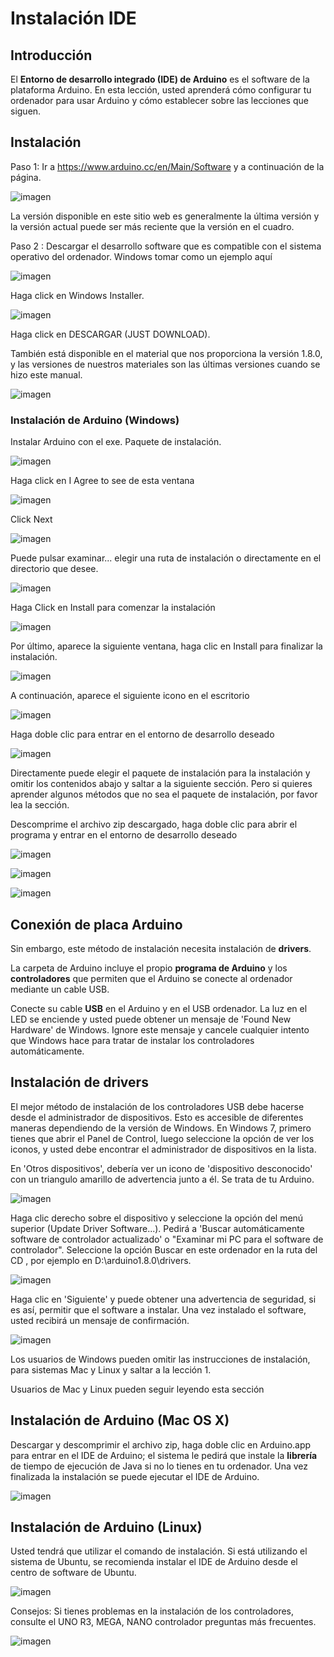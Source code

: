 # Instalación IDE

## Introducción

El **Entorno de desarrollo integrado (IDE) de Arduino** es el software de la plataforma Arduino. En esta lección, usted aprenderá cómo configurar tu ordenador para usar Arduino y cómo establecer sobre las lecciones que siguen.

## Instalación

Paso 1: Ir a https://www.arduino.cc/en/Main/Software y a continuación de la página.

![imagen](media/image6.jpeg)

La versión disponible en este sitio web es generalmente la última versión y la versión actual puede ser más reciente que la versión en el cuadro.

Paso 2 : Descargar el desarrollo software que es compatible con el sistema operativo del ordenador. Windows tomar como un ejemplo aquí

![imagen](media/image7.jpeg)

Haga click en Windows Installer.

![imagen](media/image8.jpeg)

Haga click en DESCARGAR (JUST DOWNLOAD).

También está disponible en el material que nos proporciona la versión 1.8.0, y las versiones de nuestros materiales son las últimas versiones cuando se hizo este manual.

![imagen](media/image9.jpeg)

### Instalación de Arduino (Windows)

Instalar Arduino con el exe. Paquete de instalación.

![imagen](media/image10.png)

Haga click en I Agree to see de esta ventana

![imagen](media/image11.jpeg)

Click Next

![imagen](media/image12.jpeg)

Puede pulsar examinar... elegir una ruta de instalación o directamente en el directorio que desee.

![imagen](media/image13.jpeg)

Haga Click en Install para comenzar la instalación

![imagen](media/image14.jpeg)

Por último, aparece la siguiente ventana, haga clic en Install para finalizar la instalación.

![imagen](media/image15.jpeg)

A continuación, aparece el siguiente icono en el escritorio

![imagen](media/image16.jpeg)

Haga doble clic para entrar en el entorno de desarrollo deseado

![imagen](media/image17.jpeg)

Directamente puede elegir el paquete de instalación para la instalación y omitir los contenidos abajo y saltar a la siguiente sección. Pero si quieres aprender algunos métodos que no sea el paquete de instalación, por favor lea la sección.

Descomprime el archivo zip descargado, haga doble clic para abrir el programa y entrar en el entorno de desarrollo deseado

![imagen](media/image18.jpeg)

![imagen](media/image19.png)

![imagen](media/image20.jpeg)

## Conexión de placa Arduino

Sin embargo, este método de instalación necesita instalación de **drivers**.

La carpeta de Arduino incluye el propio **programa de Arduino** y los **controladores** que permiten que el Arduino se conecte al ordenador mediante un cable USB.

Conecte su cable **USB** en el Arduino y en el USB ordenador. La luz en el LED se enciende y usted puede obtener un mensaje de 'Found New Hardware' de Windows. Ignore este mensaje y cancele cualquier intento que Windows hace para tratar de instalar los controladores automáticamente.

## Instalación de drivers

El mejor método de instalación de los controladores USB debe hacerse desde el administrador de dispositivos. Esto es accesible de diferentes maneras dependiendo de la versión de Windows. En Windows 7, primero tienes que abrir el Panel de Control, luego seleccione la opción de ver los iconos, y usted debe encontrar el administrador de dispositivos en la lista.

En 'Otros dispositivos', debería ver un icono de 'dispositivo desconocido' con un triangulo amarillo de advertencia junto a él. Se trata de tu Arduino.

![imagen](media/image21.png)

Haga clic derecho sobre el dispositivo y seleccione la opción del menú superior (Update Driver Software...). Pedirá a 'Buscar automáticamente software de controlador actualizado' o "Examinar mi PC para el software de controlador". Seleccione la opción Buscar en este ordenador en la ruta del CD , por ejemplo en D:\arduino1.8.0\drivers.

![imagen](media/image22.jpeg)

Haga clic en 'Siguiente' y puede obtener una advertencia de seguridad, si es así, permitir que el software a instalar. Una vez instalado el software, usted recibirá un mensaje de confirmación.

![imagen](media/image23.jpeg)

Los usuarios de Windows pueden omitir las instrucciones de instalación, para sistemas Mac y Linux y saltar a la lección 1.

Usuarios de Mac y Linux pueden seguir leyendo esta sección

## Instalación de Arduino (Mac OS X)

Descargar y descomprimir el archivo zip, haga doble clic en Arduino.app para entrar en el IDE de Arduino; el sistema le pedirá que instale la **librería** de tiempo de ejecución de Java si no lo tienes en tu ordenador. Una vez finalizada la instalación se puede ejecutar el IDE de Arduino.

![imagen](media/image24.jpeg)

## Instalación de Arduino (Linux)

Usted tendrá que utilizar el comando de instalación. Si está utilizando el sistema de Ubuntu, se recomienda instalar el IDE de Arduino desde el centro de software de Ubuntu.

![imagen](media/image25.jpeg)

Consejos: Si tienes problemas en la instalación de los controladores, consulte el UNO R3, MEGA, NANO controlador preguntas más frecuentes.

![imagen](media/image26.jpeg)
